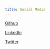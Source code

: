 ```yaml
---
title: Social Media
---
```



[Github](https://github.com/dhruvag2000)

[LinkedIn](https://www.linkedin.com/in/dhruva-gole/)

[Twitter](https://twitter.com/DhruvaGole)
